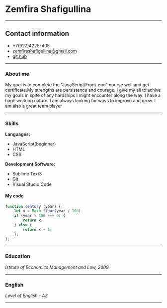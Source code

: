 # Zemfira Shafigullina

---

## Contact information
* +7(927)4225-405
* zemfirashafigullina@gmail.com
* [git.hub](https://github.com/Zemfira-Shafi)

***
### About me 
My goal is to complete the "JavaScript/Front-end" course well and get certificate.My strengths are persistence and courage.
I give my all to achive my goals in spite of any hardships I might encounter along the way. I have a hard-working nature.
I am always looking for ways to improve and grow. I am also a great team player 

***
### Skills
**Languages:**
  * JavaScript(beginner)
  * HTML
  * CSS
  
**Development Software:**
  * Sublime Text3
  * Git
  * Visual Studio Code
  
  #### My code
  ```javascript
  function century (year) {
      let x = Math.floor(year / 100)
      if (year % 100 === 0) {
          return x;
      } else {
          return x + 1;
      };
  };
  ```

  ***
  ### Education 

  _Istitute of Economics Management and Low, 2009_

  *** 

  ### English 

  _Level of English - A2_ 

  ***